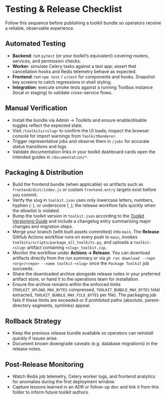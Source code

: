 # Testing & Release Checklist

Follow this sequence before publishing a toolkit bundle so operators receive a reliable, observable experience.

## Automated Testing
- **Backend**: run `pytest` (or your toolkit’s equivalent) covering routers, services, and permission checks.
- **Worker**: simulate Celery tasks against a test app; assert that cancellation hooks and Redis telemetry behave as expected.
- **Frontend**: run `npm test` / `vitest` for components and hooks. Snapshot key screens to catch regressions in shell styling.
- **Integration**: execute smoke tests against a running Toolbox instance (local or staging) to validate cross-service flows.

## Manual Verification
- Install the bundle via Admin → Toolkits and ensure enable/disable toggles reflect the expected state.
- Visit `/toolkits/<slug>` to confirm the UI loads; inspect the browser console for import warnings from `ToolkitRenderer`.
- Trigger representative jobs and observe them in `/jobs` for accurate status transitions and logs.
- Validate documentation links in your toolkit dashboard cards open the intended guides in `/documentation/*`.

## Packaging & Distribution
- Build the frontend bundle (when applicable) so artifacts such as `frontend/dist/index.js` or custom `frontend.entry` targets exist before you commit.
- Verify the slug in `toolkit.json` uses only lowercase letters, numbers, hyphen (`-`), or underscore (`_`); the release workflow fails quickly when the allowlist is violated.
- Bump the toolkit version in `toolkit.json` according to the [Toolkit Versioning Guide](./versioning.md) and include a changelog entry summarising major changes and migration steps.
- Merge your branch (with built assets committed) into `main`. The **Release** GitHub Actions workflow runs on every push to `main`, invokes `toolkits/scripts/package_all_toolkits.py`, and uploads a `toolkit-<slug>` artifact containing `<slug>_toolkit.zip`.
- Monitor the workflow under **Actions → Release**. You can download artifacts directly from the run summary or via `gh run download --repo <org>/<repo> --name toolkit-<slug>` once the `Package Toolkit` job succeeds.
- Share the downloaded archive alongside release notes in your preferred artifact store, or hand it to the operations team for installation.
- Ensure the archive remains within the enforced limits (`TOOLKIT_UPLOAD_MAX_BYTES` compressed, `TOOLKIT_BUNDLE_MAX_BYTES` total extracted, `TOOLKIT_BUNDLE_MAX_FILE_BYTES` per file). The packaging job fails if these limits are exceeded or if prohibited paths (absolute, parent-directory segments, symlinks) appear.

## Rollback Strategy
- Keep the previous release bundle available so operators can reinstall quickly if issues arise.
- Document known downgrade caveats (e.g. database migrations) in the release notes.

## Post-Release Monitoring
- Watch Redis job telemetry, Celery worker logs, and frontend analytics for anomalies during the first deployment window.
- Capture lessons learned in an ADR or follow-up doc and link it from this folder to inform future toolkit authors.
